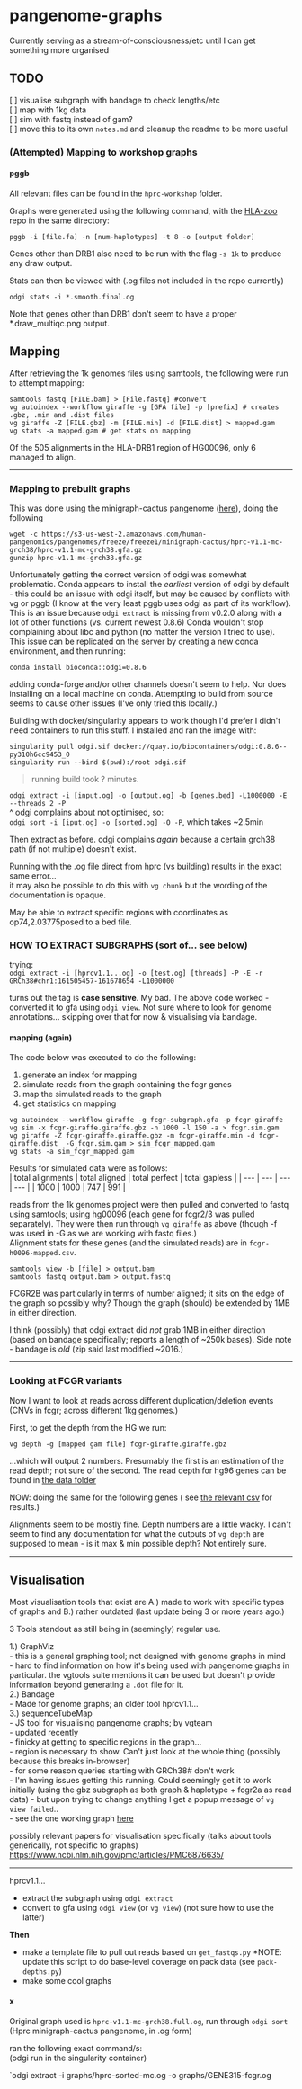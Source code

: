 # pangenome-graphs

Currently serving as a stream-of-consciousness/etc until I can get something more organised

## TODO

 [ ] visualise subgraph with bandage to check lengths/etc  
 [ ] map with 1kg data  
 [ ] sim with fastq instead of gam?  
 [ ] move this to its own `notes.md` and cleanup the readme to be more useful

### (Attempted) Mapping to workshop graphs

#### pggb

All relevant files can be found in the `hprc-workshop` folder.

Graphs were generated using the following command, with the [HLA-zoo](#) repo in the same directory:  
```
pggb -i [file.fa] -n [num-haplotypes] -t 8 -o [output folder]
```
Genes other than DRB1 also need to be run with the flag `-s 1k` to produce any draw output.


Stats can then be viewed with (.og files not included in the repo currently)
```
odgi stats -i *.smooth.final.og
```

Note that genes other than DRB1 don't seem to have a  proper *.draw_multiqc.png output.

## Mapping

After retrieving the 1k genomes files using samtools, the following were run to attempt mapping:
```
samtools fastq [FILE.bam] > [File.fastq] #convert
vg autoindex --workflow giraffe -g [GFA file] -p [prefix] # creates .gbz, .min and .dist files
vg giraffe -Z [FILE.gbz] -m [FILE.min] -d [FILE.dist] > mapped.gam
vg stats -a mapped.gam # get stats on mapping
```

Of the 505 alignments in the HLA-DRB1 region of HG00096, only 6 managed to align.

---

### Mapping to prebuilt graphs

This was done using the minigraph-cactus pangenome ([here](https://github.com/human-pangenomics/hpp_pangenome_resources?tab=readme-ov-file)), doing the following

```
wget -c https://s3-us-west-2.amazonaws.com/human-pangenomics/pangenomes/freeze/freeze1/minigraph-cactus/hprc-v1.1-mc-grch38/hprc-v1.1-mc-grch38.gfa.gz
gunzip hprc-v1.1-mc-grch38.gfa.gz
```

Unfortunately getting the correct version of odgi was somewhat problematic. Conda appears to install the *earliest* version of odgi by default - this could be an issue with odgi itself, but may be caused by conflicts with vg or pggb (I know at the very least pggb uses odgi as part of its workflow). This is an issue because `odgi extract` is missing from v0.2.0 along with a lot of other functions (vs. current newest 0.8.6)
 Conda wouldn't stop complaining about libc and python (no matter the version I tried to use). This issue can be replicated on the server by creating a new conda environment, and then running:

```
conda install bioconda::odgi=0.8.6
```
adding conda-forge and/or other channels doesn't seem to help. Nor does installing on a local machine on conda. Attempting to build from source seems to cause other issues (I've only tried this locally.)

Building with docker/singularity appears to work though I'd prefer I didn't need containers to run this stuff. I installed and ran the image with:
```
singularity pull odgi.sif docker://quay.io/biocontainers/odgi:0.8.6--py310h6cc9453_0
singularity run --bind $(pwd):/root odgi.sif
```

> running build took ? minutes. 

`odgi extract -i [input.og] -o [output.og] -b [genes.bed] -L1000000 -E --threads 2 -P`  
^ odgi complains about not optimised, so:  
`odgi sort -i [iput.og] -o [sorted.og] -O -P`, which takes ~2.5min

Then extract as before. odgi complains *again* because a certain grch38 path (if not multiple) doesn't exist.

Running with the .og file direct from hprc (vs building) results in the exact same error...  
it may also be possible to do this with `vg chunk` but the wording of the documentation is opaque.

May be able to extract specific regions with coordinates as op74,2.03775posed to a bed file.

### HOW TO EXTRACT SUBGRAPHS (sort of... see below)

trying:  
`odgi extract -i [hprcv1.1...og] -o [test.og] [threads] -P -E -r GRCh38#chr1:161505457-161678654 -L1000000`

turns out the tag is **case sensitive**. My bad.
The above code worked - converted it to gfa using `odgi view`. Not sure where to look for genome annotations... skipping over that for now & visualising via bandage.

#### mapping (again)

The code below was executed to do the following:
 1. generate an index for mapping
 2. simulate reads from the graph containing the fcgr genes
 3. map the simulated reads to the graph
 4. get statistics on mapping

```
vg autoindex --workflow giraffe -g fcgr-subgraph.gfa -p fcgr-giraffe
vg sim -x fcgr-giraffe.giraffe.gbz -n 1000 -l 150 -a > fcgr.sim.gam
vg giraffe -Z fcgr-giraffe.giraffe.gbz -m fcgr-giraffe.min -d fcgr-giraffe.dist  -G fcgr.sim.gam > sim_fcgr_mapped.gam
vg stats -a sim_fcgr_mapped.gam
```

Results for simulated data were as follows:  
| total alignments | total aligned | total perfect | total gapless |
| --- | --- | --- | --- |
| 1000 | 1000 | 747 | 991 |

reads from the 1k genomes project were then pulled and converted to fastq using samtools; using hg00096 (each gene for fcgr2/3 was pulled separately). They were then run through `vg giraffe` as above (though -f was used in -G as we are working with fastq files.)  
Alignment stats for these genes (and the simulated reads) are in `fcgr-h0096-mapped.csv`.

```
samtools view -b [file] > output.bam
samtools fastq output.bam > output.fastq
```

FCGR2B was particularly in terms of number aligned; it sits on the edge of the graph so possibly why? Though the graph (should) be extended by 1MB in either direction.

I think (possibly) that odgi extract did *not* grab 1MB in either direction (based on bandage specifically; reports a length of ~250k bases). Side note - bandage is *old* (zip said last modified ~2016.)

---
### Looking at FCGR variants

Now I want to look at reads across different duplication/deletion events (CNVs in fcgr; across different 1kg genomes.)  

First, to get the depth from the HG we run:  
```
vg depth -g [mapped gam file] fcgr-giraffe.giraffe.gbz
```

...which will output 2 numbers. Presumably the first is an estimation of the read depth; not sure of the second. The read depth for hg96 genes can be found in [the data folder](data/)

NOW: doing the same for the following genes ( see [the relevant csv](data/fcgr3b-aln-data.csv) for results.)

Alignments seem to be mostly fine. Depth numbers are a little wacky. I can't seem to find any documentation for what the outputs of `vg depth` are supposed to mean - is it max & min possible depth? Not entirely sure.

---

## Visualisation

Most visualisation tools that exist are A.) made to work with specific types of graphs and B.) rather outdated (last update being 3 or more years ago.)

3 Tools standout as still being in (seemingly) regular use.  

1.) GraphViz  
    - this is a general graphing tool; not designed with genome graphs in mind  
    - hard to find information on how it's being used with pangenome graphs in particular. the vgtools suite  mentions it can be used but doesn't provide information beyond generating a `.dot` file for it.  
2.) Bandage  
    - Made for genome graphs; an older tool  hprcv1.1...  
3.) sequenceTubeMap  
    - JS tool for visualising pangenome graphs; by vgteam  
    - updated recently  
    - finicky at getting to specific regions in the graph...  
        - region is necessary to show. Can't just look at the whole thing (possibly because this breaks in-browser)  
        - for some reason queries starting with GRCh38# don't work  
    - I'm having issues getting this running. Could seemingly get it to work initially (using the gbz subgraph as both graph & haplotype + fcgr2a as read data) - but upon trying to change anything I get a popup message of `vg view failed`..  
        - see the one working graph [here](img/seqtubegraph-fcgr2a-hg96-mapped.svg)  

possibly relevant papers for visualisation specifically (talks about tools generically, not specific to graphs)  
https://www.ncbi.nlm.nih.gov/pmc/articles/PMC6876635/  


---
hprcv1.1...
- extract the subgraph using `odgi extract`
- convert to gfa using `odgi view` (or `vg view`) (not sure how to use the latter)


**Then**
- make a template file to pull out reads based on `get_fastqs.py` *NOTE: update this script to do base-level coverage on pack data (see `pack-depths.py`)
- make some cool graphs

#### x

Original graph used is `hprc-v1.1-mc-grch38.full.og`, run through `odgi sort` (Hprc minigraph-cactus pangenome, in .og form)

ran the following exact command/s:  
(odgi run in the singularity container)  

`odgi extract -i graphs/hprc-sorted-mc.og -o graphs/GENE315-fcgr.og